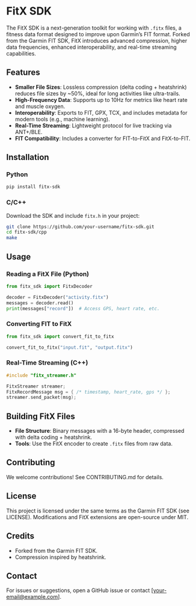 # FitX SDK

The FitX SDK is a next-generation toolkit for working with `.fitx` files, a fitness data format designed to improve upon Garmin’s FIT format. Forked from the Garmin FIT SDK, FitX introduces advanced compression, higher data frequencies, enhanced interoperability, and real-time streaming capabilities.

## Features

- **Smaller File Sizes**: Lossless compression (delta coding + heatshrink) reduces file sizes by \~50%, ideal for long activities like ultra-trails.
- **High-Frequency Data**: Supports up to 10Hz for metrics like heart rate and muscle oxygen.
- **Interoperability**: Exports to FIT, GPX, TCX, and includes metadata for modern tools (e.g., machine learning).
- **Real-Time Streaming**: Lightweight protocol for live tracking via ANT+/BLE.
- **FIT Compatibility**: Includes a converter for FIT-to-FitX and FitX-to-FIT.

## Installation

### Python

```bash
pip install fitx-sdk
```

### C/C++

Download the SDK and include `fitx.h` in your project:

```bash
git clone https://github.com/your-username/fitx-sdk.git
cd fitx-sdk/cpp
make
```

## Usage

### Reading a FitX File (Python)

```python
from fitx_sdk import FitxDecoder

decoder = FitxDecoder("activity.fitx")
messages = decoder.read()
print(messages["record"])  # Access GPS, heart rate, etc.
```

### Converting FIT to FitX

```python
from fitx_sdk import convert_fit_to_fitx

convert_fit_to_fitx("input.fit", "output.fitx")
```

### Real-Time Streaming (C++)

```cpp
#include "fitx_streamer.h"

FitxStreamer streamer;
FitxRecordMessage msg = { /* timestamp, heart_rate, gps */ };
streamer.send_packet(msg);
```

## Building FitX Files

- **File Structure**: Binary messages with a 16-byte header, compressed with delta coding + heatshrink.
- **Tools**: Use the FitX encoder to create `.fitx` files from raw data.

## Contributing

We welcome contributions! See CONTRIBUTING.md for details.

## License

This project is licensed under the same terms as the Garmin FIT SDK (see LICENSE). Modifications and FitX extensions are open-source under MIT.

## Credits

- Forked from the Garmin FIT SDK.
- Compression inspired by heatshrink.

## Contact

For issues or suggestions, open a GitHub issue or contact \[your-email@example.com\].